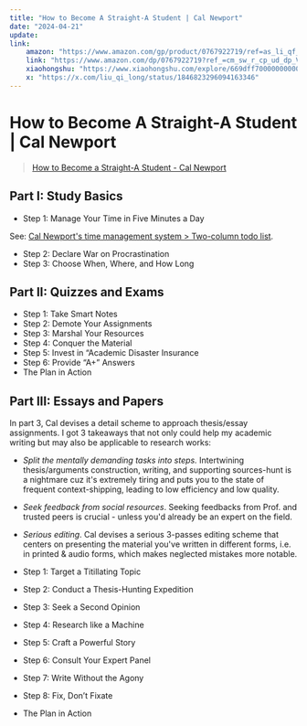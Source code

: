```yaml
---
title: "How to Become A Straight-A Student | Cal Newport"
date: "2024-04-21"
update: 
link:
    amazon: "https://www.amazon.com/gp/product/0767922719/ref=as_li_qf_asin_il_tl?ie=UTF8&tag=stuhac-20&creative=9325&linkCode=as2&creativeASIN=0767922719&linkId=98a11bfd8d18be630bd45d2525467c3c"
    link: "https://www.amazon.com/dp/0767922719?ref_=cm_sw_r_cp_ud_dp_VQPMW14BAYW14TAZN5N0"
    xiaohongshu: "https://www.xiaohongshu.com/explore/669dff70000000000a004d0e"
    x: "https://x.com/liu_qi_long/status/1846823296094163346"
---
```


# How to Become A Straight-A Student | Cal Newport

> [How to Become a Straight-A Student - Cal Newport](https://www.amazon.com/dp/0767922719?ref_=cm_sw_r_cp_ud_dp_VQPMW14BAYW14TAZN5N0)

## Part I: Study Basics

- Step 1: Manage Your Time in Five Minutes a Day

See: [Cal Newport's time management system > Two-column todo list](/blog/cal-newport-time-management).

- Step 2: Declare War on Procrastination
- Step 3: Choose When, Where, and How Long

## Part II: Quizzes and Exams

- Step 1: Take Smart Notes
- Step 2: Demote Your Assignments
- Step 3: Marshal Your Resources
- Step 4: Conquer the Material
- Step 5: Invest in “Academic Disaster Insurance
- Step 6: Provide “A+” Answers
- The Plan in Action

## Part III: Essays and Papers

In part 3, Cal devises a detail scheme to approach thesis/essay assignments. I got 3 takeaways that not only could help my academic writing but may also be applicable to research works:

- _Split the mentally demanding tasks into steps._ Intertwining thesis/arguments construction, writing, and supporting sources-hunt is a nightmare cuz it's extremely tiring and puts you to the state of frequent context-shipping, leading to low efficiency and low quality.
- _Seek feedback from social resources_. Seeking feedbacks from Prof. and trusted peers is crucial - unless you'd already be an expert on the field.
- _Serious editing_. Cal devises a serious 3-passes editing scheme that centers on presenting the material you've written in different forms, i.e. in printed & audio forms, which makes neglected mistakes more notable.

- Step 1: Target a Titillating Topic
- Step 2: Conduct a Thesis-Hunting Expedition
- Step 3: Seek a Second Opinion
- Step 4: Research like a Machine
- Step 5: Craft a Powerful Story
- Step 6: Consult Your Expert Panel
- Step 7: Write Without the Agony
- Step 8: Fix, Don’t Fixate
- The Plan in Action